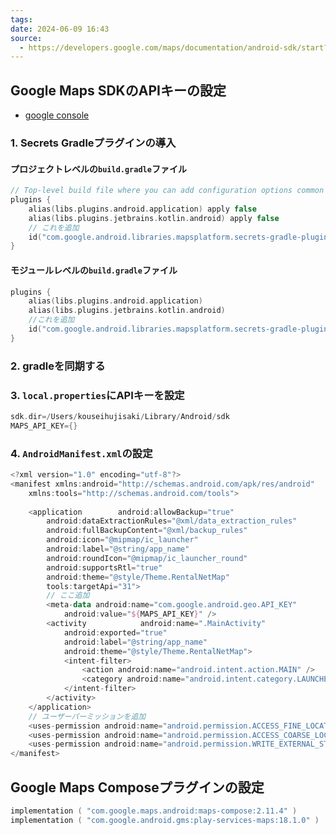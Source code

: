 ```yaml
---
tags: 
date: 2024-06-09 16:43
source:
  - https://developers.google.com/maps/documentation/android-sdk/start?hl=ja
---
```

## Google Maps SDKのAPIキーの設定
- [google console](https://console.cloud.google.com/home/dashboard?hl=ja&pli=1&project=rentalnetreview)
### 1. Secrets Gradleプラグインの導入
#### プロジェクトレベルの`build.gradle`ファイル
```kotlin
// Top-level build file where you can add configuration options common to all sub-projects/modules.  
plugins {  
    alias(libs.plugins.android.application) apply false  
    alias(libs.plugins.jetbrains.kotlin.android) apply false
    // これを追加
    id("com.google.android.libraries.mapsplatform.secrets-gradle-plugin") version "2.0.1" apply false  
}
```
#### モジュールレベルの`build.gradle`ファイル
```kotlin
plugins {  
    alias(libs.plugins.android.application)  
    alias(libs.plugins.jetbrains.kotlin.android)  
	//これを追加
    id("com.google.android.libraries.mapsplatform.secrets-gradle-plugin")  
}
```
### 2. gradleを同期する
### 3. `local.properties`にAPIキーを設定
```kotlin
sdk.dir=/Users/kouseihujisaki/Library/Android/sdk  
MAPS_API_KEY={}
```
### 4. `AndroidManifest.xml`の設定
```kotlin
<?xml version="1.0" encoding="utf-8"?>  
<manifest xmlns:android="http://schemas.android.com/apk/res/android"  
    xmlns:tools="http://schemas.android.com/tools">  
  
    <application        android:allowBackup="true"  
        android:dataExtractionRules="@xml/data_extraction_rules"  
        android:fullBackupContent="@xml/backup_rules"  
        android:icon="@mipmap/ic_launcher"  
        android:label="@string/app_name"  
        android:roundIcon="@mipmap/ic_launcher_round"  
        android:supportsRtl="true"  
        android:theme="@style/Theme.RentalNetMap"  
        tools:targetApi="31">
        // ここ追加
        <meta-data android:name="com.google.android.geo.API_KEY"  
            android:value="${MAPS_API_KEY}" />  
        <activity            android:name=".MainActivity"  
            android:exported="true"  
            android:label="@string/app_name"  
            android:theme="@style/Theme.RentalNetMap">  
            <intent-filter>
	            <action android:name="android.intent.action.MAIN" />  
				<category android:name="android.intent.category.LAUNCHER" />  
            </intent-filter>
        </activity>
    </application>
    // ユーザーパーミッションを追加
    <uses-permission android:name="android.permission.ACCESS_FINE_LOCATION"/>  
    <uses-permission android:name="android.permission.ACCESS_COARSE_LOCATION"/>  
    <uses-permission android:name="android.permission.WRITE_EXTERNAL_STORAGE" />  
</manifest>
```
## Google Maps Composeプラグインの設定
```kotlin
implementation ( "com.google.maps.android:maps-compose:2.11.4" )  
implementation ( "com.google.android.gms:play-services-maps:18.1.0" )
```
